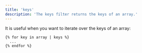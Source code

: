 ```yaml
---
title: 'keys'
description: 'The keys filter returns the keys of an array.'
---
```


It is useful when you want to iterate over the keys of an array:

```canvas {% process=false %}
{% for key in array | keys %}
  ...
{% endfor %}
```
